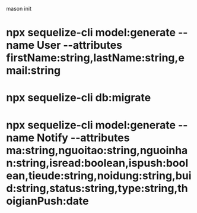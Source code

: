 <!-- MASON -->
mason init

<!-- Create table and model sequelize -->
# npx sequelize-cli model:generate --name User --attributes firstName:string,lastName:string,email:string

<!-- Running Migrate -->
# npx sequelize-cli db:migrate

<!-- Notify -->
# npx sequelize-cli model:generate --name Notify --attributes ma:string,nguoitao:string,nguoinhan:string,isread:boolean,ispush:boolean,tieude:string,noidung:string,buid:string,status:string,type:string,thoigianPush:date

